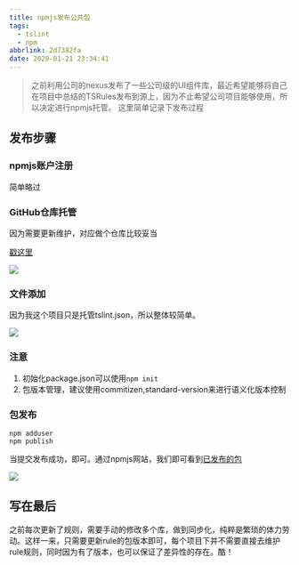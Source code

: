 ```yaml
---
title: npmjs发布公共包
tags:
  - tslint
  - npm
abbrlink: 2d7382fa
date: 2020-01-21 23:34:41
---
```

>  之前利用公司的nexus发布了一些公司级的UI组件库，最近希望能够将自己在项目中总结的TSRules发布到源上，因为不止希望公司项目能够使用，所以决定进行npmjs托管。
> 这里简单记录下发布过程

## 发布步骤

### npmjs账户注册
简单略过

### GitHub仓库托管
因为需要更新维护，对应做个仓库比较妥当

[戳这里](https://github.com/alanhg/tslint-recommend-rule)

![](https://i.imgur.com/dK7Pk6W.png)

### 文件添加

因为我这个项目只是托管tslint.json，所以整体较简单。

![](https://i.imgur.com/NK8WsWX.png)


### 注意
1. 初始化package.json可以使用`npm init`
2. 包版本管理，建议使用commitizen,standard-version来进行语义化版本控制

### 包发布

```
npm adduser
npm publish
```
当提交发布成功，即可。通过npmjs网站，我们即可看到[已发布的包](https://www.npmjs.com/package/tslint-recommend-rule)

![](https://i.imgur.com/1ezHDc8.png)


## 写在最后
之前每次更新了规则，需要手动的修改多个库，做到同步化，纯粹是繁琐的体力劳动。这样一来，只需要更新rule的包版本即可，每个项目下并不需要直接去维护rule规则，同时因为有了版本，也可以保证了差异性的存在。酷！
